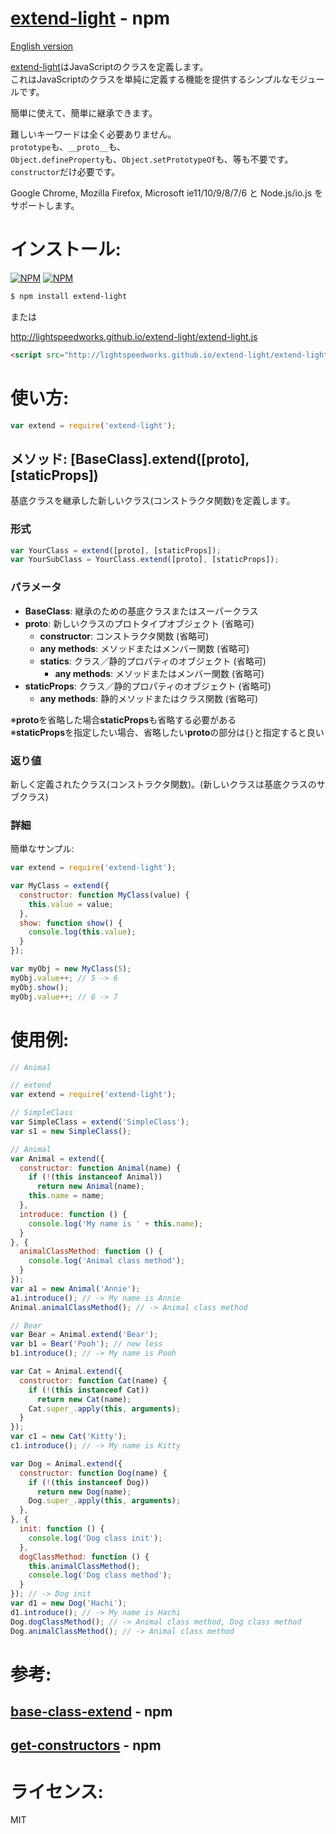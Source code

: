 [extend-light](https://www.npmjs.org/package/extend-light) - npm
====

[English version](README.md#readme)

[extend-light](https://www.npmjs.org/package/extend-light)はJavaScriptのクラスを定義します。<br/>
これはJavaScriptのクラスを単純に定義する機能を提供するシンプルなモジュールです。

簡単に使えて、簡単に継承できます。<br/>

難しいキーワードは全く必要ありません。<br/>
`prototype`も、`__proto__`も、<br/>
`Object.defineProperty`も、`Object.setPrototypeOf`も、等も不要です。<br/>
`constructor`だけ必要です。

Google Chrome, Mozilla Firefox, Microsoft ie11/10/9/8/7/6 と Node.js/io.js をサポートします。

# インストール:

[![NPM](https://nodei.co/npm/extend-light.png?downloads=true&downloadRank=true&stars=true)](https://nodei.co/npm/extend-light/)
[![NPM](https://nodei.co/npm-dl/extend-light.png?height=2)](https://nodei.co/npm/extend-light/)

```bash
$ npm install extend-light
```

または

http://lightspeedworks.github.io/extend-light/extend-light.js

```html
<script src="http://lightspeedworks.github.io/extend-light/extend-light.js"></script>
```

# 使い方:

```js
var extend = require('extend-light');
```

## メソッド: [BaseClass].extend([proto], [staticProps])

  基底クラスを継承した新しいクラス(コンストラクタ関数)を定義します。

### 形式

```js
var YourClass = extend([proto], [staticProps]);
var YourSubClass = YourClass.extend([proto], [staticProps]);
```

### パラメータ

  + **BaseClass**: 継承のための基底クラスまたはスーパークラス
  + **proto**: 新しいクラスのプロトタイプオブジェクト (省略可)
    + **constructor**: コンストラクタ関数 (省略可)
    + **any methods**: メソッドまたはメンバー関数 (省略可)
    + **statics**: クラス／静的プロパティのオブジェクト (省略可)
      + **any methods**: メソッドまたはメンバー関数 (省略可)
  + **staticProps**: クラス／静的プロパティのオブジェクト (省略可)
    + **any methods**: 静的メソッドまたはクラス関数 (省略可)

  ※**proto**を省略した場合**staticProps**も省略する必要がある<br/>
  ※**staticProps**を指定したい場合、省略したい**proto**の部分は`{}`と指定すると良い

### 返り値

  新しく定義されたクラス(コンストラクタ関数)。(新しいクラスは基底クラスのサブクラス)

### 詳細

  簡単なサンプル:

```js
var extend = require('extend-light');

var MyClass = extend({
  constructor: function MyClass(value) {
    this.value = value;
  },
  show: function show() {
    console.log(this.value);
  }
});

var myObj = new MyClass(5);
myObj.value++; // 5 -> 6
myObj.show();
myObj.value++; // 6 -> 7
```

# 使用例:

```js
// Animal

// extend
var extend = require('extend-light');

// SimpleClass
var SimpleClass = extend('SimpleClass');
var s1 = new SimpleClass();

// Animal
var Animal = extend({
  constructor: function Animal(name) {
    if (!(this instanceof Animal))
      return new Animal(name);
    this.name = name;
  },
  introduce: function () {
    console.log('My name is ' + this.name);
  }
}, {
  animalClassMethod: function () {
    console.log('Animal class method');
  }
});
var a1 = new Animal('Annie');
a1.introduce(); // -> My name is Annie
Animal.animalClassMethod(); // -> Animal class method

// Bear
var Bear = Animal.extend('Bear');
var b1 = Bear('Pooh'); // new less
b1.introduce(); // -> My name is Pooh

var Cat = Animal.extend({
  constructor: function Cat(name) {
    if (!(this instanceof Cat))
      return new Cat(name);
    Cat.super_.apply(this, arguments);
  }
});
var c1 = new Cat('Kitty');
c1.introduce(); // -> My name is Kitty

var Dog = Animal.extend({
  constructor: function Dog(name) {
    if (!(this instanceof Dog))
      return new Dog(name);
    Dog.super_.apply(this, arguments);
  },
}, {
  init: function () {
    console.log('Dog class init');
  },
  dogClassMethod: function () {
    this.animalClassMethod();
    console.log('Dog class method');
  }
}); // -> Dog init
var d1 = new Dog('Hachi');
d1.introduce(); // -> My name is Hachi
Dog.dogClassMethod(); // -> Animal class method, Dog class method
Dog.animalClassMethod(); // -> Animal class method
```

# 参考:

## [base-class-extend](https://www.npmjs.org/package/base-class-extend) - npm
## [get-constructors](https://www.npmjs.org/package/get-constructors) - npm

# ライセンス:

  MIT
